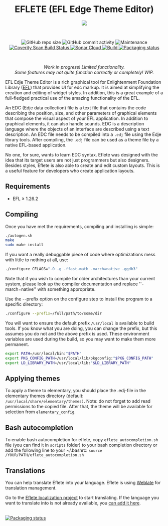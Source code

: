 <h1 align="center">EFLETE (EFL Edge Theme Editor)</h1>

<p align="center">
  <img src="https://www.enlightenment.org/ss/e-63d3e21d74b8e8.98377470.jpg" border="0"></>
</p>

<br/>
<p align="center">
  <img alt="GitHub repo size" src="https://img.shields.io/github/repo-size/dimmus/eflete">
  <img alt="GitHub commit activity" src="https://img.shields.io/github/commit-activity/w/dimmus/eflete">
  <img alt="Maintenance" src="https://img.shields.io/maintenance/yes/2023">
  <a href="https://scan.coverity.com/projects/dimmus-eflete">
    <img alt="Coverity Scan Build Status" src="https://img.shields.io/coverity/scan/26855.svg"/>
  </a>
  <a href="https://github.com/dimmus/eflete/actions/workflows/build.yml">
    <img alt="Sonar Cloud" src="https://github.com/dimmus/eflete/actions/workflows/build.yml/badge.svg"/>
  </a>
  <a href="https://github.com/dimmus/eflete/actions/workflows/c-cpp.yml">
    <img alt="Build" src="https://github.com/dimmus/eflete/actions/workflows/c-cpp.yml/badge.svg"/>
  </a>
  <a href="https://repology.org/project/eflete/versions">
    <img src="https://repology.org/badge/tiny-repos/eflete.svg" alt="Packaging status">
  </a>
</p>
<br/>

<p align="center">
  <i>Work in progress! Limited functionality.<br/>Some features may not quite function correctly or completely! WIP.</i>
</p>

EFL Edje Theme Editor is a rich graphical tool for Enlightenment Foundation Library ([EFL](https://www.enlightenment.org/about-efl)) that provides UI for edc markup. It is aimed at simplifying the creation and editing of widget styles. In addition, this is a great example of a full-fledged practical use of the amazing functionality of the EFL.

An EDC (Edje data collection) file is a text file that contains the code describing the position, size, and other parameters of graphical elements that compose the visual aspect of your EFL application. In addition to graphical elements, it can also handle sounds. EDC is a description language where the objects of an interface are described using a text description. An EDC file needs to be compiled into a `.edj` file using the Edje library tools. After compiling, the `.edj` file can be used as a theme file by a native EFL-based application.

No one, for sure, wants to learn EDC syntax. Eflete was designed with the idea that its target users are not just programmers but also designers. Besides styles, Eflete is also able to create and edit custom layouts. This is a useful feature for developers who create application layouts.

## Requirements

   * EFL ≥ 1.26.2

<!-- ([git](https://git.enlightenment.org/enlightenment/efl)) -->

## Compiling

Once you have met the requirements, compiling and installing is simple:
```sh
./autogen.sh
make
sudo make install
```
If you want a really debuggable piece of code where optimizations mess with little to nothing at all, use:
```sh
./configure CFLAGS="-O -g -ffast-math -march=native -ggdb3"
```
Note that if you wish to compile for older architectures than your current system, please look up the compiler documentation and replace ''-march=native'' with something appropriate.

Use the --prefix option on the configure step to install the program to a specific directory:
```sh
./configure --prefix=/full/path/to/some/dir
```
You will want to ensure the default prefix `/usr/local` is available to build tools. If you know what you are doing, you can change the prefix, but this assumes you do not and the above prefix is used. These environment variables are used during the build, so you may want to make them more permanent.
```sh
export PATH=/usr/local/bin:"$PATH"
export PKG_CONFIG_PATH=/usr/local/lib/pkgconfig:"$PKG_CONFIG_PATH"
export LD_LIBRARY_PATH=/usr/local/lib:"$LD_LIBRARY_PATH"
```
## Applying themes

To apply a theme to elementary, you should place the .edj-file in the elementary themes directory (default: `/usr/local/share/elementary/themes)`. Note: do not forget to add read permissions to the copied file. After that, the theme will be available for selection from `elementary_config`.

## Bash autocompletion

To enable bash autocompletion for eflete, copy `eflete_autocompletion.sh` file (you can find it in `scripts` folder) to your
bash completion directory or add the following line to your ~/.bashrc:
`source /YOUR/PATH/eflete_autocompletion.sh`

## Translations
You can help translate Eflete into your language. Eflete is using
[Weblate](https://weblate.org/) for translation management.

Go to the [Eflete localization project](https://hosted.weblate.org/projects/eflete/eflete/)
to start translating. If the language you want to translate into is not already
available, you [can add it here](https://hosted.weblate.org/new-lang/eflete/eflete/).

<br/>
<a href="https://repology.org/project/eflete/versions">
    <img src="https://repology.org/badge/vertical-allrepos/eflete.svg" alt="Packaging status">
</a>

